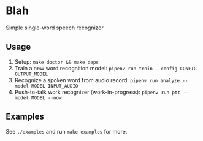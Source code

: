 # Blah

Simple single-word speech recognizer

## Usage

1. Setup: `make doctor && make deps`
2. Train a new word recognition model: `pipenv run train --config CONFIG OUTPUT_MODEL`
3. Recognize a spoken word from audio record: `pipenv run analyze --model MODEL INPUT_AUDIO`
4. Push-to-talk work recognizer (work-in-progress): `pipenv run ptt --model MODEL --now`

## Examples

See `./examples` and run `make examples` for more.
